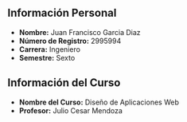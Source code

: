 ## Información Personal
- **Nombre:** Juan Francisco Garcia Diaz
- **Número de Registro:** 2995994
- **Carrera:** Ingeniero
- **Semestre:** Sexto

## Información del Curso
- **Nombre del Curso:** Diseño de Aplicaciones Web
- **Profesor:** Julio Cesar Mendoza
